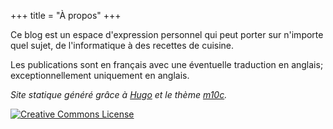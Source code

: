 +++
title = "À propos"
+++

Ce blog est un espace d'expression personnel qui peut porter sur n'importe quel sujet, de l'informatique à des recettes de cuisine.

Les publications sont en français avec une éventuelle traduction en anglais; exceptionnellement uniquement en anglais.

*Site statique généré grâce à [Hugo](https://gohugo.io) et le thème [m10c](https://github.com/vaga/hugo-theme-m10c).*

[![Creative Commons License](https://i.creativecommons.org/l/by-sa/4.0/88x31.png)](http://creativecommons.org/licenses/by-sa/4.0/ "CC-BY-SA")
